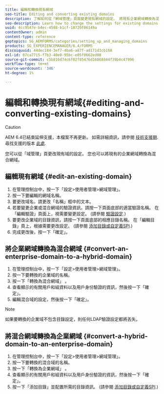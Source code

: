 ```yaml
---
title: 編輯和轉換現有網域
seo-title: Editing and converting existing domains
description: 了解如何從「網域管理」頁面變更現有網域的設定。 將現有企業網域轉換為混合網域，反之亦然。
seo-description: Learn how to change the settings for existing domains from the Domain Management page. Convert an existing enterprise domain to a hybrid domain or vice versa.
uuid: 4cc9547e-b4ec-4588-b1cf-18720f06149a
contentOwner: admin
content-type: reference
geptopics: SG_AEMFORMS/categories/setting_up_and_managing_domains
products: SG_EXPERIENCEMANAGER/6.4/FORMS
discoiquuid: 44dec184-3ef7-4ba6-a87f-ad171d3cb188
exl-id: 07ca7715-f7b3-40e0-95bc-e05f0662ed08
source-git-commit: c5b816d74c6f02f85476d16868844f39b4c47996
workflow-type: tm+mt
source-wordcount: '346'
ht-degree: 1%

---
```


# 編輯和轉換現有網域{#editing-and-converting-existing-domains}

>[!CAUTION]
>
>AEM 6.4已結束延伸支援，本檔案不再更新。 如需詳細資訊，請參閱 [技術支援期](https://helpx.adobe.com//tw/support/programs/eol-matrix.html). 尋找支援的版本 [此處](https://experienceleague.adobe.com/docs/).

您可以從「域管理」頁更改現有域的設定。 您也可以將現有的企業網域轉換為混合網域。

## 編輯現有網域 {#edit-an-existing-domain}

1. 在管理控制台中，按一下「設定>使用者管理>網域管理」。
1. 按一下要編輯的網域名稱。
1. 要更改域名，請更改「名稱」框中的文本。
1. 若要變更企業或混合網域的驗證資訊，請按一下頁面底部的適當驗證名稱。 在「編輯驗證」頁面上，視需要變更設定。 (請參閱 [驗證設定](/help/forms/using/admin-help/configuring-authentication-providers.md#authentication-settings).)
1. 要更改企業域的目錄資訊，請按一下頁面底部的相應目錄名稱。 在「編輯目錄」頁上，根據需要更改設定。 (請參閱 [添加目錄或自定義SPI](/help/forms/using/admin-help/configuring-directories.md#adding-directories-or-custom-spis).)
1. 完成更改後，按一下「確定」。

## 將企業網域轉換為混合網域 {#convert-an-enterprise-domain-to-a-hybrid-domain}

1. 在管理控制台中，按一下「設定>使用者管理>網域管理」。
1. 按一下要轉換的企業域的名稱。
1. 按一下「轉換為混合網域」 。
1. 查看顯示的有關用戶和組資料以及用戶身份驗證的資訊，然後按一下「確定」。
1. 編輯混合域的設定，然後按一下「確定」。

>[!NOTE]
>
>如果要轉換的企業域不包含目錄設定，則任何LDAP驗證設定都將丟失。

## 將混合網域轉換為企業網域 {#convert-a-hybrid-domain-to-an-enterprise-domain}

1. 在管理控制台中，按一下「設定>使用者管理>網域管理」。
1. 按一下要轉換的混合域的名稱。
1. 按一下「轉換為企業網域」 。
1. 查看顯示的有關用戶和組資料以及用戶身份驗證的資訊，然後按一下「確定」。
1. 按一下「添加目錄」並配置所需的目錄資訊。 (請參閱 [添加目錄或自定義SPI](/help/forms/using/admin-help/configuring-directories.md#adding-directories-or-custom-spis).)
